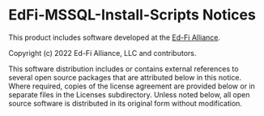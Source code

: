 # EdFi-MSSQL-Install-Scripts Notices

This product includes software developed at the [Ed-Fi
Alliance](https://www.ed-fi.org).

Copyright (c) 2022 Ed-Fi Alliance, LLC and contributors.

This software distribution includes or contains external references to several
open source packages that are attributed below in this notice. Where required,
copies of the license agreement are provided below or in separate files in the
Licenses subdirectory. Unless noted below, all open source software is distributed
in its original form without modification.
